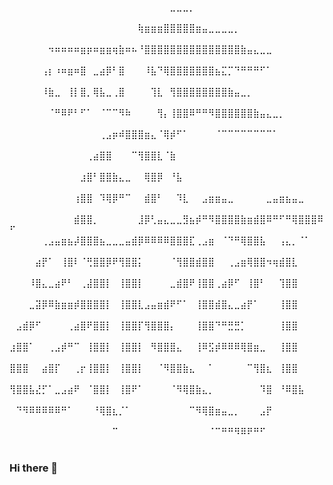 ⠀⠀⠀⠀⠀⠀⠀⠀⠀⠀⠀⠀⠀⠀⠀⠀⠀⠀⠀⠀⠀⠀⠀⠀⠀⣀⣀⣀⡀⠀⠀⠀⠀⠀⠀⠀⠀⠀⠀⠀⠀⠀⠀⠀⠀⠀⠀⠀⠀⠀
⠀⠀⠀⠀⠀⠀⠀⠀⠀⠀⠀⠀⠀⠀⠀⠀⠀⠀⠀⠀⢷⣶⣶⣶⣿⣿⣿⣿⣿⣶⣤⣀⣀⣀⣀⡀⠀⠀⠀⠀⠀⠀⠀⠀⠀⠀⠀⠀⠀⠀
⠀⠀⠀⠀⠀⠀⠲⠶⠶⠶⠶⣶⡶⠶⣶⣶⢶⣷⠶⠦⠘⣿⣿⣿⣿⣿⣿⣿⣿⣿⣿⣿⣿⣿⣿⣿⣷⣤⣄⣀⣀⠀⠀⠀⠀⠀⠀⠀⠀⠀
⠀⠀⠀⠀⠀⢠⡆⠰⠶⣶⠶⣿⠀⣀⣴⡿⠃⣿⠀⠀⠀⠸⣧⠙⢿⣿⣿⣿⣿⣿⣿⣿⣦⣍⡉⠙⠛⠛⠛⠋⠁⠀⠀⠀⠀⠀⠀⠀⠀⠀
⠀⠀⠀⠀⠀⠸⣷⣀⠀⢸⡇⣿⡀⢿⣧⣀⢀⣿⠀⠀⠀⠀⢹⣇⠀⢻⣿⣿⣿⣿⣿⣿⣿⣿⣷⣤⣀⡀⠀⠀⠀⠀⠀⠀⠀⠀⠀⠀⠀⠀
⠀⠀⠀⠀⠀⠀⠈⠛⠿⠟⠃⠋⠁⠀⠈⠉⠉⠻⠷⠀⠀⠀⠀⢻⡄⢸⣿⣿⠿⠛⠛⠻⣿⣿⣿⣿⣿⣿⣷⣤⣄⣀⡀⠀⠀⠀⠀⠀⠀⠀
⠀⠀⠀⠀⠀⠀⠀⠀⠀⠀⠀⠀⠀⠀⢀⣠⡶⠾⣿⣿⣿⣶⣄⠈⢿⡾⠋⠁⠀⠀⠀⠀⠈⠉⠉⠉⠉⠉⠉⠉⠉⠁⠀⠀⠀⠀⠀⠀⠀⠀
⠀⠀⠀⠀⠀⠀⠀⠀⠀⠀⠀⠀⢀⣴⣿⣿⠀⠀⠀⠉⢻⣿⣿⣇⠈⣷⠀⠀⠀⠀⠀⠀⠀⠀⠀⠀⠀⠀⠀⠀⠀⠀⠀⠀⠀⠀⠀⠀⠀⠀
⠀⠀⠀⠀⠀⠀⠀⠀⠀⠀⠀⣰⣿⠃⣿⣿⣷⣄⣀⠀⠀⢿⣿⡿⠀⠘⣧⠀⠀⠀⠀⠀⠀⠀⠀⠀⠀⠀⠀⠀⠀⠀⠀⠀⠀⠀⠀⠀⠀⠀
⠀⠀⠀⠀⠀⠀⠀⠀⠀⠀⢰⣿⣿⠀⠹⢿⡿⠛⠉⠀⠀⣾⣿⠃⠀⠀⠹⣇⠀⠀⣠⣶⣶⣤⣀⠀⠀⠀⠀⠀⣀⣤⣶⣦⣤⣀⠀⠀⠀⠀
⠀⠀⠀⠀⠀⠀⠀⠀⠀⠀⣾⣿⣿⡀⠀⠀⠀⠀⠀⠀⣸⡿⢃⣤⣄⣀⣀⣻⣦⡾⠛⠻⣿⣿⣿⣿⣷⣶⣾⣿⠿⠛⠋⠛⢿⣿⣿⣿⠿⠋
⠀⠀⠀⠀⠀⢀⣠⣤⣶⣦⡼⣿⣿⣿⣦⣀⣀⣀⣤⣾⡿⠿⠿⠿⠿⣿⣿⣿⣏⢀⣠⣶⠀⠈⠙⠛⢿⣿⣿⣧⠀⠀⢠⣄⡀⠈⠁⠀⠀⠀
⠀⠀⠀⠀⣴⡟⠁⠀⢸⣿⠇⠈⢛⣿⣿⡿⠟⢻⣿⣿⡅⠀⠀⠀⠀⠈⢻⣿⣿⣾⣿⣿⠀⠀⢀⣠⣶⢿⣿⣿⠲⢶⣾⣿⣇⠀⠀⠀⠀⠀
⠀⠀⠀⠸⣿⣄⣀⣴⠟⠃⠀⢀⣼⣿⣿⡇⠀⢸⣿⣿⡇⠀⠀⠀⠀⣀⣾⣿⠟⢸⣿⣿⢀⣴⡿⠋⠀⢸⣿⠃⠀⠀⢹⣿⣿⠀⠀⠀⠀⠀
⠀⠀⠀⣀⣽⡿⠿⣷⣶⣶⡾⣿⣿⣿⣿⡇⠀⢸⣿⣿⣇⣠⣤⣶⣾⠟⠋⠁⠀⢸⣿⣿⣾⣿⣄⣀⣴⡟⠁⠀⠀⠀⢸⣿⣿⠀⠀⠀⠀⠀
⠀⣠⣾⡿⠋⠀⠀⠀⠀⢀⣴⣿⠟⣿⣿⡇⠀⢸⣿⣿⡏⢻⣿⣿⣿⡄⠀⠀⠀⢸⣿⣿⠙⠛⣛⣛⡁⠀⠀⠀⠀⠀⢸⣿⣿⠀⠀⠀⠀⠀
⣰⣿⣿⠁⠀⠀⢀⣠⡾⠛⠉⠀⢸⣿⣿⡇⠀⢸⣿⣿⡇⠀⠻⣿⣿⣿⣄⠀⠀⢸⠿⣫⡾⠿⠿⠿⢿⣿⣶⣀⠀⠀⢸⣿⣿⠀⠀⠀⠀⠀
⣿⣿⣿⠀⠀⣴⣿⡏⠀⠀⢀⡖⢸⣿⣿⡇⠀⢸⣿⣿⡇⠀⠀⠈⠻⣿⣿⣷⣄⠀⠀⠁⠀⠀⠀⠀⠀⠉⢻⣿⣆⠀⢸⣿⣿⠀⠀⠀⠀⠀
⢻⣿⣿⣧⣜⡋⠁⣀⣠⣴⠟⠀⠈⣿⣿⡇⠀⢸⣿⠟⠁⠀⠀⠀⠀⠈⠻⢿⣿⣷⣄⡀⠀⠀⠀⠀⠀⠀⠀⠹⣿⠀⠘⠿⣿⣧⠀⠀⠀⠀
⠀⠙⠻⠿⠿⠿⠿⠿⠛⠁⠀⠀⠀⠘⢿⣿⣆⡈⠁⠀⠀⠀⠀⠀⠀⠀⠀⠀⠉⠻⢿⣿⣶⣤⣀⡀⠀⠀⠀⣠⡟⠀⠀⠀⠀⠀⠀⠀⠀⠀
⠀⠀⠀⠀⠀⠀⠀⠀⠀⠀⠀⠀⠀⠀⠀⠀⠉⠀⠀⠀⠀⠀⠀⠀⠀⠀⠀⠀⠀⠀⠀⠈⠉⠛⠛⠻⠿⠟⠛⠋⠀⠀⠀⠀⠀⠀⠀⠀⠀⠀



### Hi there 👋

<!--
**Brajesh3/Brajesh3** is a ✨ _special_ ✨ repository because its `README.md` (this file) appears on your GitHub profile.

# Hi there! ð

I'm Brajesh, a passionate learner and tech enthusiast from Bihar, India.

## ð Learning

Always exploring new things! Currently delving into [C, Python].

## ð« Connect with Me

- LinkedIn: [https://www.linkedin.com/in/brajesh-kumar-056b75277?trk=contact-info]

Feel free to reach out for collaboration or just to chat about tech and learning!
